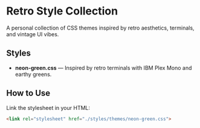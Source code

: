 # Retro Style Collection

A personal collection of CSS themes inspired by retro aesthetics, terminals, and vintage UI vibes.

## Styles

- **neon-green.css** — Inspired by retro terminals with IBM Plex Mono and earthy greens.

## How to Use

Link the stylesheet in your HTML:

```html
<link rel="stylesheet" href="./styles/themes/neon-green.css">
